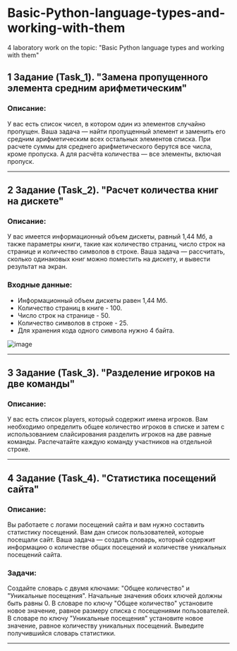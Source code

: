 
# Basic-Python-language-types-and-working-with-them
4 laboratory work on the topic: "Basic Python language types and working with them"

## 1 Задание (Task_1). "Замена пропущенного элемента средним арифметическим"

### Описание:
У вас есть список чисел, в котором один из элементов случайно пропущен.
Ваша задача — найти пропущенный элемент и заменить его средним арифметическим всех остальных элементов списка.
При расчете суммы для среднего арифметического берутся все числа, кроме пропуска.
А для расчёта количества — все элементы, включая пропуск.
____

## 2 Задание (Task_2). "Расчет количества книг на дискете"

### Описание:
У вас имеется информационный объем дискеты, равный 1,44 Мб, а также параметры книги, такие как количество страниц, число строк на странице и количество символов в строке.
Ваша задача — рассчитать, сколько одинаковых книг можно поместить на дискету, и вывести результат на экран.

### Входные данные:
- Информационный объем дискеты равен 1,44 Мб.
- Количество страниц в книге - 100.
- Число строк на странице - 50.
- Количество символов в строке - 25.
- Для хранения кода одного символа нужно 4 байта.

![image](https://github.com/Zlatovlaska707/Basic-Python-language-types-and-working-with-them/assets/122204932/a7bf4d59-085a-41ba-9737-fa07bfd8215f)
____

## 3 Задание (Task_3). "Разделение игроков на две команды"

### Описание:
У вас есть список players, который содержит имена игроков.
Вам необходимо определить общее количество игроков в списке и затем с использованием слайсирования разделить игроков на две равные команды.
Распечатайте каждую команду участников на отдельной строке.
____

## 4 Задание (Task_4). "Статистика посещений сайта"

### Описание:
Вы работаете с логами посещений сайта и вам нужно составить статистику посещений.
Вам дан список пользователей, которые посещали сайт.
Ваша задача — создать словарь, который содержит информацию о количестве общих посещений и количестве уникальных посещений сайта.

### Задачи:
Создайте словарь с двумя ключами: "Общее количество" и "Уникальные посещения".
Начальные значения обоих ключей должны быть равны 0.
В словаре по ключу "Общее количество" установите новое значение, равное размеру списка с посещениями пользователей.
В словаре по ключу "Уникальные посещения" установите новое значение, равное количеству уникальных посещений.
Выведите получившийся словарь статистики.
____
